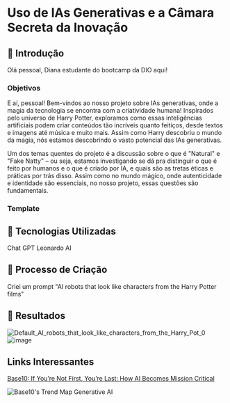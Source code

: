 # Uso de IAs Generativas e a Câmara Secreta da Inovação

## 🚀 Introdução

Olá pessoal, Diana estudante do bootcamp da DIO aqui!

### Objetivos

E aí, pessoal! Bem-vindos ao nosso projeto sobre IAs generativas, onde a magia da tecnologia se encontra com a criatividade humana! Inspirados pelo universo de Harry Potter, exploramos como essas inteligências artificiais podem criar conteúdos tão incríveis quanto feitiços, desde textos e imagens até música e muito mais. Assim como Harry descobriu o mundo da magia, nós estamos descobrindo o vasto potencial das IAs generativas.

Um dos temas quentes do projeto é a discussão sobre o que é "Natural" e "Fake Natty" – ou seja, estamos investigando se dá pra distinguir o que é feito por humanos e o que é criado por IA, e quais são as tretas éticas e práticas por trás disso. Assim como no mundo mágico, onde autenticidade e identidade são essenciais, no nosso projeto, essas questões são fundamentais.
### Template

## 🤖 Tecnologias Utilizadas
Chat GPT
Leonardo AI

## 🧐 Processo de Criação
Criei um prompt "AI robots that look like characters from the Harry Potter films" 

## 🚀 Resultados
![Default_AI_robots_that_look_like_characters_from_the_Harry_Pot_0](https://github.com/dianalves/lab-natty-or-not/assets/88293997/c61846a1-39cb-4322-82cf-083abc209eef)
![image](https://github.com/dianalves/lab-natty-or-not/assets/88293997/67983b73-8bab-455d-a5ed-2eb4b79d9c5b)



## Links Interessantes

[Base10: If You’re Not First, You’re Last: How AI Becomes Mission Critical](https://base10.vc/post/generative-ai-mission-critical/)

![Base10's Trend Map Generative AI](https://github.com/digitalinnovationone/lab-natty-or-not/assets/730492/f4df26e8-f8f7-4419-8252-c69d73ea930c)
